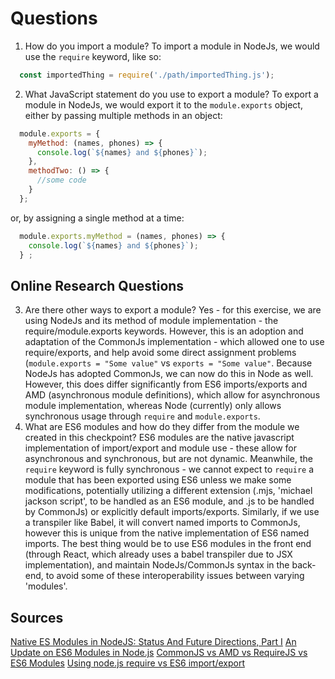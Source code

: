 # Questions
1. How do you import a module?
  To import a module in NodeJs, we would use the ```require``` keyword, like so: 
  ```js
    const importedThing = require('./path/importedThing.js');
  ```
2. What JavaScript statement do you use to export a module?
  To export a module in NodeJs, we would export it to the ```module.exports``` object, either by passing multiple methods in an object:
  ```js
    module.exports = {
      myMethod: (names, phones) => {
        console.log(`${names} and ${phones}`);
      },
      methodTwo: () => {
        //some code
      }
    };
  ```
  or, by assigning a single method at a time:
  ```js
    module.exports.myMethod = (names, phones) => {
      console.log(`${names} and ${phones}`);
    } ;
  ```

## Online Research Questions
3. Are there other ways to export a module?
  Yes - for this exercise, we are using NodeJs and its method of module implementation - the require/module.exports keywords. However, this is an adoption and adaptation of the CommonJs implementation - which allowed one to use require/exports, and help avoid some direct assignment problems (```module.exports = "Some value"``` vs ```exports = "Some value"```. Because NodeJs has adopted CommonJs, we can now do this in Node as well. However, this does differ significantly from ES6 imports/exports and AMD (asynchronous module definitions), which allow for asynchronous module implementation, whereas Node (currently) only allows synchronous usage through ```require``` and ```module.exports```.
4. What are ES6 modules and how do they differ from the module we created in this checkpoint?
  ES6 modules are the native javascript implementation of import/export and module use - these allow for asynchronous and synchronous, but are not dynamic. Meanwhile, the ```require``` keyword is fully synchronous - we cannot expect to ```require``` a module that has been exported using ES6 unless we make some modifications, potentially utilizing a different extension (.mjs, 'michael jackson script', to be handled as an ES6 module, and .js to be handled by CommonJs) or explicitly default imports/exports. Similarly, if we use a transpiler like Babel, it will convert named imports to CommonJs, however this is unique from the native implementation of ES6 named imports.
  The best thing would be to use ES6 modules in the front end (through React, which already uses a babel transpiler due to JSX implementation), and maintain NodeJs/CommonJs syntax in the back-end, to avoid some of these interoperability issues between varying 'modules'.
  
## Sources
[Native ES Modules in NodeJS: Status And Future Directions, Part I](https://medium.com/@giltayar/native-es-modules-in-nodejs-status-and-future-directions-part-i-ee5ea3001f71)
[An Update on ES6 Modules in Node.js](https://medium.com/the-node-js-collection/an-update-on-es6-modules-in-node-js-42c958b890c)
[CommonJS vs AMD vs RequireJS vs ES6 Modules](https://medium.com/computed-comparisons/commonjs-vs-amd-vs-requirejs-vs-es6-modules-2e814b114a0b)
[Using node.js require vs ES6 import/export](https://stackoverflow.com/questions/31354559/using-node-js-require-vs-es6-import-export)
